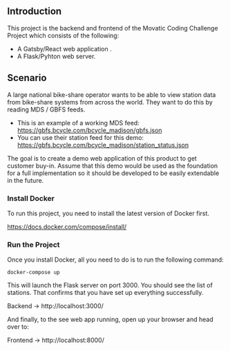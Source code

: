 ## Introduction

This project is the backend and frontend of the Movatic Coding Challenge Project which consists of the following:

- A Gatsby/React web application .
- A Flask/Pyhton web server.

## Scenario

A large national bike-share operator wants to be able to view station data from bike-share systems from across the world. They want to do this by reading MDS / GBFS feeds.

- This is an example of a working MDS feed: https://gbfs.bcycle.com/bcycle_madison/gbfs.json
- You can use their station feed for this demo: https://gbfs.bcycle.com/bcycle_madison/station_status.json

The goal is to create a demo web application of this product to get customer buy-in.
Assume that this demo would be used as the foundation for a full implementation so it should be
developed to be easily extendable in the future.

### Install Docker

To run this project, you need to install the latest version of Docker first.

https://docs.docker.com/compose/install/

### Run the Project

Once you install Docker, all you need to do is to run the following command:

    docker-compose up

This will launch the Flask server on port 3000. You should see the list of stations. That confirms that you have set up everything successfully.

Backend -> http://localhost:3000/

And finally, to the see web app running, open up your browser and head over to:

Frontend -> http://localhost:8000/
